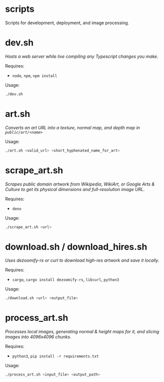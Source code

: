 # scripts

Scripts for development, deployment, and image processing.

# dev.sh

_Hosts a web server while live compiling any Typescript changes you make._

Requires:

- `node`, `npm`, `npm install`

Usage:

```sh
./dev.sh
```

# art.sh

*Converts an art URL into a texture, normal map, and depth map in `public/art/<name>`*

Usage:

```sh
./art.sh <valid_url> <short_hyphenated_name_for_art>
```

# scrape_art.sh

_Scrapes public domain artwork from Wikipedia, WikiArt, or Google Arts & Culture
to get its physical dimensions and full-resolution image URL._

Requires:

- `deno`

Usage:

```sh
./scrape_art.sh <url>
```

# download.sh / download_hires.sh

_Uses dezoomify-rs or curl to download high-res artwork and save it locally._

Requires:

- `cargo`, `cargo install dezoomify-rs`, `libcurl`, `python3`

Usage:

```sh
./download.sh <url> <output_file>
```

# process_art.sh

_Processes local images, generating normal & height maps for it, and slicing
images into 4096x4096 chunks._

Requires:

- `python3`, `pip install -r requirements.txt`

Usage:

```sh
./process_art.sh <input_file> <output_path>
```
